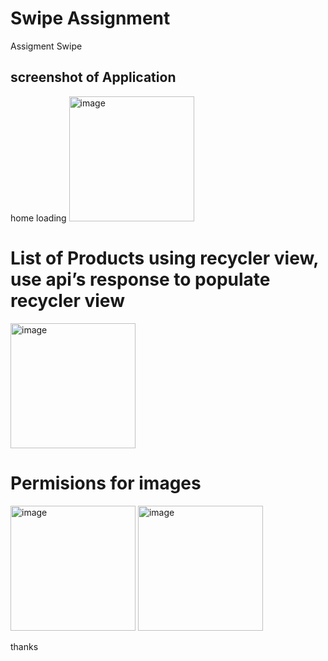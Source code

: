 # Swipe Assignment
 Assigment  Swipe

## screenshot of Application 

home loading 
<img width="200" alt="image" src="https://user-images.githubusercontent.com/58937745/185234469-44654786-cccc-4394-86fa-c375ca71c599.jpeg">

# List of Products using recycler view, use api’s response to populate recycler view
<img width="200" alt="image" src="https://user-images.githubusercontent.com/58937745/185234488-ed11a0b6-1f79-4801-b48d-cec869a93138.jpeg">

# Permisions for images

<img width="200" alt="image" src="https://user-images.githubusercontent.com/58937745/185234523-b50e76f4-a7b6-49ad-b2e3-8f9f66211122.jpeg">

<img width="200" alt="image" src="https://user-images.githubusercontent.com/58937745/185234550-7c5418a3-8245-49a4-a82a-d79032be4659.jpeg">

thanks
